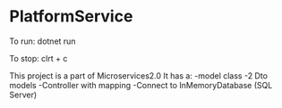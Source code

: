# PlatformService
To run:
dotnet run

To stop:
clrt + c

This project is a part of Microservices2.0
It has a:
-model class
-2 Dto models
-Controller with mapping
-Connect to InMemoryDatabase (SQL Server)
